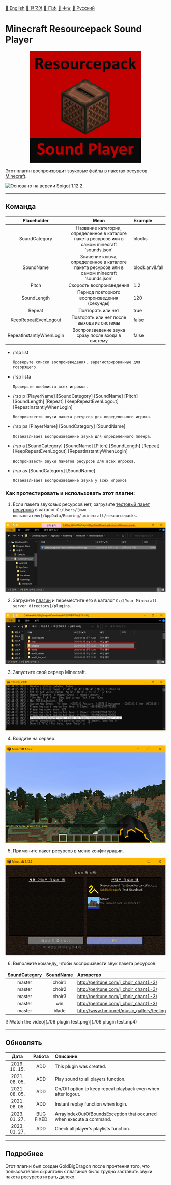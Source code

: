 <a href="../README.md">📕 English</a> <a href="README_KO.md">📕 한국어</a> <a href="README_JP.md">📕 日本</a> <a href="README_CN.md">📕 中文</a> <a href="README_RU.md">📕 Pусский</a>  
# Minecraft Resourcepack Sound Player

<p align="center"><img src="./icon.png" alt="Minecraft Resourcepack Sound Player logo" height="350"></p>

Этот плагин воспроизводит звуковые файлы в пакетах ресурсов <a href="https://www.minecraft.net/">Minecraft</a>.

<img src="https://img.shields.io/badge/Java-Spigot%20v1.12.2-red" alt="Основано на версии Spigot 1.12.2.">  

---
## Команда
| Placeholder | Mean | Example |
|:---:|:---:|:---|
| SoundCategory | Название категории, определенное в каталоге пакета ресурсов или в самом minecraft 'sounds.json' | blocks  |
| SoundName | Значение ключа, определенное в каталоге пакета ресурсов или в самом minecraft 'sounds.json' | block.anvil.fall |
| Pitch | Скорость воспроизведения | 1.2 |
| SoundLength | Период повторного воспроизведения (секунды) | 120 |
| Repeat | Повторять или нет | true |
| KeepRepeatEvenLogout | Повторять или нет после выхода из системы | false |
| RepeatInstantlyWhenLogin | Воспроизведение звука сразу после входа в систему | false |  

* /rsp list
	```
	Проверьте списки воспроизведения, зарегистрированные для говорящего.
	```
* /rsp lista
	```
	Проверьте плейлисты всех игроков.
	```
* /rsp p [PlayerName] [SoundCategory] [SoundName] [Pitch] [SoundLength] [Repeat] [KeepRepeatEvenLogout] [RepeatInstantlyWhenLogin]
	```
	Воспроизвести звуки пакета ресурсов для определенного игрока.
	```
* /rsp ps [PlayerName] [SoundCategory] [SoundName]
	```
	Останавливает воспроизведение звука для определенного плеера.
	```
* /rsp a [SoundCategory] [SoundName] [Pitch] [SoundLength] [Repeat] [KeepRepeatEvenLogout] [RepeatInstantlyWhenLogin]
	```
	Воспроизвести звуки пакетов ресурсов для всех игроков.
	```
* /rsp as [SoundCategory] [SoundName]
	```
	Останавливает воспроизведение звука у всех игроков
	```

### Как протестировать и использовать этот плагин:
1. Если пакета звуковых ресурсов нет, загрузите <a href="./bin/(Resourcepack) TestSoundResourcePack.zip">тестовый пакет ресурсов</a> в каталог ```C:/Users/[имя пользователя]/AppData/Roaming/.minecraft/resourcepacks```.  
<p align="center"><img src="./01 download resourcepack in your directory.png" alt="Загрузите пакет ресурсов для тестирования."></p>  
  
2. Загрузите <a href="./bin/(Plugin) ResourcepackSoundPlayer.jar">плагин</a> и переместите его в каталог ```C:/[Your Minecraft server directory]/plugins```.  
<p align="center"><img src="./02 download plugin in your directory.png" alt="Загрузите плагин."></p>  
  
3. Запустите свой сервер Minecraft.  
<p align="center"><img src="./03 start your server.png" alt="Запустите сервер."></p>  
  
4. Войдите на сервер.  
<p align="center"><img src="./04 login.png" alt="Войдите на сервер."></p>  
  
5. Примените пакет ресурсов в меню конфигурации.  
<p align="center"><img src="./05 apply resourcepack.png" alt="Примените пакет ресурсов."></p>  
  
6. Выполните команду, чтобы воспроизвести звук пакета ресурсов.

| SoundCategory | SoundName | Авторство |
|:---:|:---:|:---|
| master | choir1 | http://peritune.com/j_choir_chant1-3/ |
| master | choir2 | http://peritune.com/j_choir_chant1-3/ |
| master | choir3 | http://peritune.com/j_choir_chant1-3/ |
| master | win | http://peritune.com/j_choir_chant1-3/ |
| master | blade | http://www.hmix.net/music_gallery/feeling/hard.htm |  

[![Watch the video](./06 plugin test.png)](./06 plugin test.mp4)

---

## Обновлять
| Дата | Работа | Описание |
|:---:|:---:|:---|
| 2019. 10. 15. | ADD | This plugin was created. |
| 2021. 08. 05. | ADD | Play sound to all players function. |
| 2021. 08. 05. | ADD | On/Off option to keep repeat playback even when after logout. |
| 2021. 08. 05. | ADD | Instant replay function when login. |
| 2023. 01. 27. | BUG FIXED | ArrayIndexOutOfBoundsException that occurred when execute a command. |  
| 2023. 01. 27. | ADD | Check all player's playlists function. |  

---
## Подробнее
Этот плагин был создан GoldBigDragon после прочтения того, что пользователям скриптовых плагинов было трудно заставить звуки пакета ресурсов играть далеко.